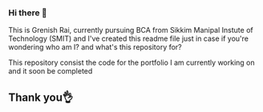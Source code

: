 ### Hi there 👋

This is Grenish Rai, currently pursuing BCA from Sikkim Manipal Instute of Technology (SMIT)
and I've created this readme file just in case if you're wondering who am I? and what's this
repository for?

This repository consist the code for the portfolio I am currently working on and it soon be completed

## Thank you👌
